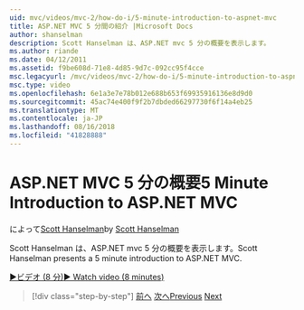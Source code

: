 ```yaml
---
uid: mvc/videos/mvc-2/how-do-i/5-minute-introduction-to-aspnet-mvc
title: ASP.NET MVC 5 分間の紹介 |Microsoft Docs
author: shanselman
description: Scott Hanselman は、ASP.NET mvc 5 分の概要を表示します。
ms.author: riande
ms.date: 04/12/2011
ms.assetid: f9be608d-71e8-4d85-9d7c-092cc95f4cce
msc.legacyurl: /mvc/videos/mvc-2/how-do-i/5-minute-introduction-to-aspnet-mvc
msc.type: video
ms.openlocfilehash: 6e1a3e7e78b012e688b653f69935916136e8d9d0
ms.sourcegitcommit: 45ac74e400f9f2b7dbded66297730f6f14a4eb25
ms.translationtype: MT
ms.contentlocale: ja-JP
ms.lasthandoff: 08/16/2018
ms.locfileid: "41828888"
---
```

<a name="5-minute-introduction-to-aspnet-mvc"></a><span data-ttu-id="807ec-103">ASP.NET MVC 5 分の概要</span><span class="sxs-lookup"><span data-stu-id="807ec-103">5 Minute Introduction to ASP.NET MVC</span></span>
====================
<span data-ttu-id="807ec-104">によって[Scott Hanselman](https://github.com/shanselman)</span><span class="sxs-lookup"><span data-stu-id="807ec-104">by [Scott Hanselman](https://github.com/shanselman)</span></span>

<span data-ttu-id="807ec-105">Scott Hanselman は、ASP.NET mvc 5 分の概要を表示します。</span><span class="sxs-lookup"><span data-stu-id="807ec-105">Scott Hanselman presents a 5 minute introduction to ASP.NET MVC.</span></span>

[<span data-ttu-id="807ec-106">&#9654;ビデオ (8 分)</span><span class="sxs-lookup"><span data-stu-id="807ec-106">&#9654; Watch video (8 minutes)</span></span>](https://channel9.msdn.com/Blogs/ASP-NET-Site-Videos/5-minute-introduction-to-aspnet-mvc)

> [!div class="step-by-step"]
> <span data-ttu-id="807ec-107">[前へ](aspnet-mvc-2-render-action.md)
> [次へ](how-to-best-learn-asp-net-mvc.md)</span><span class="sxs-lookup"><span data-stu-id="807ec-107">[Previous](aspnet-mvc-2-render-action.md)
[Next](how-to-best-learn-asp-net-mvc.md)</span></span>
